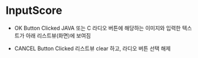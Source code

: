 # InputScore

- OK Button Clicked
JAVA 또는 C 라디오 버튼에 해당하는 이미지와 입력한 텍스트가 아래 리스트뷰(화면)에 보여짐

- CANCEL Button Clicked
리스트뷰 clear 하고, 라디오 버튼 선택 해제

